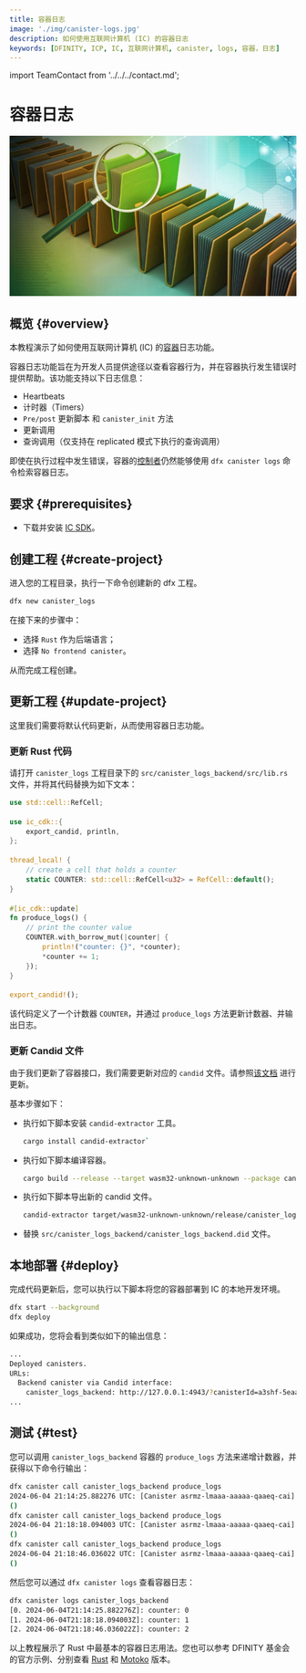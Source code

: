 ```yaml
---
title: 容器日志
image: './img/canister-logs.jpg'
description: 如何使用互联网计算机 (IC) 的容器日志
keywords: [DFINITY, ICP, IC, 互联网计算机, canister, logs, 容器，日志]
---
```


import TeamContact from '../../../contact.md';

# 容器日志

![容器日志](./img/canister-logs.jpg)

## 概览 {#overview}

本教程演示了如何使用互联网计算机 (IC) 的[容器](https://ic123.xyz/docs/getting-started/ic-glossary/#canister)日志功能。

容器日志功能旨在为开发人员提供途径以查看容器行为，并在容器执行发生错误时提供帮助。该功能支持以下日志信息：

- Heartbeats
- 计时器（Timers）
- `Pre/post` 更新脚本 和 `canister_init` 方法
- 更新调用
- 查询调用（仅支持在 replicated 模式下执行的查询调用）

即使在执行过程中发生错误，容器的[控制者](https://ic123.xyz/docs/getting-started/ic-glossary/#controller)仍然能够使用 `dfx canister logs` 命令检索容器日志。

## 要求 {#prerequisites}

- 下载并安装 [IC SDK](https://ic123.xyz/docs/getting-started/install-dfx/)。

## 创建工程 {#create-project}

进入您的工程目录，执行一下命令创建新的 dfx 工程。

```bash
dfx new canister_logs
```

在接下来的步骤中：

- 选择 `Rust` 作为后端语言；
- 选择 `No frontend canister`。

从而完成工程创建。

## 更新工程 {#update-project}

这里我们需要将默认代码更新，从而使用容器日志功能。

### 更新 Rust 代码

请打开 `canister_logs` 工程目录下的 `src/canister_logs_backend/src/lib.rs` 文件，并将其代码替换为如下文本：

```rust
use std::cell::RefCell;

use ic_cdk::{
    export_candid, println,
};

thread_local! {
    // create a cell that holds a counter
    static COUNTER: std::cell::RefCell<u32> = RefCell::default();
}

#[ic_cdk::update]
fn produce_logs() {
    // print the counter value
    COUNTER.with_borrow_mut(|counter| {
        println!("counter: {}", *counter);
        *counter += 1;
    });
}

export_candid!();
```

该代码定义了一个计数器 `COUNTER`，并通过 `produce_logs` 方法更新计数器、并输出日志。

### 更新 Candid 文件

由于我们更新了容器接口，我们需要更新对应的 `candid` 文件。请参照[该文档](https://internetcomputer.org/docs/current/developer-docs/backend/rust/generating-candid) 进行更新。

基本步骤如下：

- 执行如下脚本安装 `candid-extractor` 工具。
  ```bash
  cargo install candid-extractor`
  ```
- 执行如下脚本编译容器。
  ```bash
  cargo build --release --target wasm32-unknown-unknown --package canister_logs_backend
  ```
- 执行如下脚本导出新的 candid 文件。
  ```bash
  candid-extractor target/wasm32-unknown-unknown/release/canister_logs_backend.wasm > canister_logs_backend.did
  ```
- 替换 `src/canister_logs_backend/canister_logs_backend.did` 文件。

## 本地部署 {#deploy}

完成代码更新后，您可以执行以下脚本将您的容器部署到 IC 的本地开发环境。

```bash
dfx start --background
dfx deploy
```

如果成功，您将会看到类似如下的输出信息：

```bash
...
Deployed canisters.
URLs:
  Backend canister via Candid interface:
    canister_logs_backend: http://127.0.0.1:4943/?canisterId=a3shf-5eaaa-aaaaa-qaafa-cai&id=asrmz-lmaaa-aaaaa-qaaeq-cai
...
```

## 测试 {#test}

您可以调用 `canister_logs_backend` 容器的 `produce_logs` 方法来递增计数器，并获得以下命令行输出：

```bash
dfx canister call canister_logs_backend produce_logs
2024-06-04 21:14:25.882276 UTC: [Canister asrmz-lmaaa-aaaaa-qaaeq-cai] counter: 0
()
dfx canister call canister_logs_backend produce_logs
2024-06-04 21:18:18.094003 UTC: [Canister asrmz-lmaaa-aaaaa-qaaeq-cai] counter: 1
()
dfx canister call canister_logs_backend produce_logs
2024-06-04 21:18:46.036022 UTC: [Canister asrmz-lmaaa-aaaaa-qaaeq-cai] counter: 2
()
```

然后您可以通过 `dfx canister logs` 查看容器日志：

```bash
dfx canister logs canister_logs_backend
[0. 2024-06-04T21:14:25.882276Z]: counter: 0
[1. 2024-06-04T21:18:18.094003Z]: counter: 1
[2. 2024-06-04T21:18:46.036022Z]: counter: 2
```

以上教程展示了 Rust 中最基本的容器日志用法。您也可以参考 DFINITY 基金会的官方示例、分别查看 [Rust](https://github.com/dfinity/examples/tree/master/rust/canister_logs) 和 [Motoko](https://github.com/dfinity/examples/tree/master/motoko/canister_logs) 版本。

<TeamContact />
